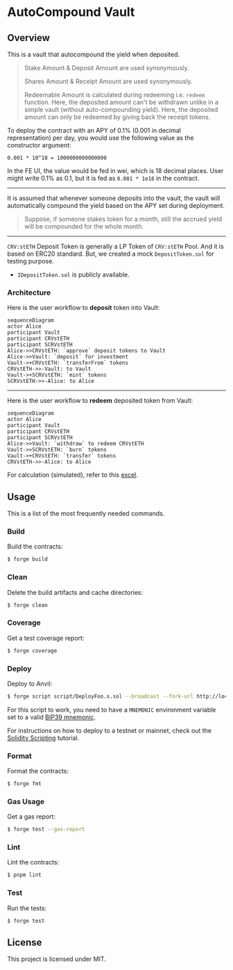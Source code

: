 # AutoCompound Vault

## Overview

This is a vault that autocompound the yield when deposited.

> Stake Amount & Deposit Amount are used synonymously.
>
> Shares Amount & Receipt Amount are used synonymously.
>
> Redeemable Amount is calculated during redeeming i.e. `redeem` function. Here, the deposited amount can't be withdrawn unlike in a simple vault (without auto-compounding yield). Here, the deposited amount can only be redeemed by giving back the receipt tokens.

To deploy the contract with an APY of 0.1% (0.001 in decimal representation) per day, you would use the following value as the constructor argument:

```
0.001 * 10^18 = 1000000000000000
```

In the FE UI, the value would be fed in wei, which is 18 decimal places. User might write 0.1% as 0.1, but it is fed as `0.001 * 1e18` in the contract.

---

It is assumed that whenever someone deposits into the vault, the vault will automatically compound the yield based on the APY set during deployment.

> Suppose, if someone stakes token for a month, still the accrued yield will be compounded for the whole month.

---

`CRV:stETH` Deposit Token is generally a LP Token of `CRV:stETH` Pool. And it is based on ERC20 standard. But, we created a mock `DepositToken.sol` for testing purpose.

- `IDepositToken.sol` is publicly available.

### Architecture

Here is the user workflow to **deposit** token into Vault:

```mermaid
sequenceDiagram
actor Alice
participant Vault
participant CRVstETH
participant SCRVstETH
Alice->>CRVstETH: `approve` deposit tokens to Vault
Alice->>Vault: `deposit` for investment
Vault->+CRVstETH: `transferFrom` tokens
CRVstETH->>-Vault: to Vault
Vault->+SCRVstETH: `mint` tokens
SCRVstETH->>-Alice: to Alice
```

---

Here is the user workflow to **redeem** deposited token from Vault:

```mermaid
sequenceDiagram
actor Alice
participant Vault
participant CRVstETH
participant SCRVstETH
Alice->>Vault: `withdraw` to redeem CRVstETH
Vault->>SCRVstETH: `burn` tokens
Vault->+CRVstETH: `transfer` tokens
CRVstETH->>-Alice: to Alice
```

For calculation (simulated), refer to this [excel](./docs/VaultRecord.xlsx).

## Usage

This is a list of the most frequently needed commands.

### Build

Build the contracts:

```sh
$ forge build
```

### Clean

Delete the build artifacts and cache directories:

```sh
$ forge clean
```

### Coverage

Get a test coverage report:

```sh
$ forge coverage
```

### Deploy

Deploy to Anvil:

```sh
$ forge script script/DeployFoo.s.sol --broadcast --fork-url http://localhost:8545
```

For this script to work, you need to have a `MNEMONIC` environment variable set to a valid
[BIP39 mnemonic](https://iancoleman.io/bip39/).

For instructions on how to deploy to a testnet or mainnet, check out the
[Solidity Scripting](https://book.getfoundry.sh/tutorials/solidity-scripting.html) tutorial.

### Format

Format the contracts:

```sh
$ forge fmt
```

### Gas Usage

Get a gas report:

```sh
$ forge test --gas-report
```

### Lint

Lint the contracts:

```sh
$ pnpm lint
```

### Test

Run the tests:

```sh
$ forge test
```

## License

This project is licensed under MIT.
